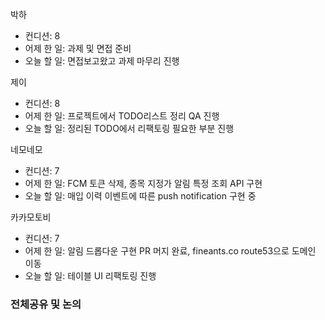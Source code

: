 
박하
- 컨디션: 8
- 어제 한 일: 과제 및 면접 준비
- 오늘 할 일: 면접보고왔고 과제 마무리 진행

제이
- 컨디션: 8
- 어제 한 일: 프로젝트에서 TODO리스트 정리 QA 진행
- 오늘 할 일: 정리된 TODO에서 리팩토링 필요한 부분 진행

네모네모
- 컨디션: 7
- 어제 한 일: FCM 토큰 삭제, 종목 지정가 알림 특정 조회 API 구현
- 오늘 할 일: 매입 이력 이벤트에 따른 push notification 구현 중

카카모토비
- 컨디션: 7
- 어제 한 일: 알림 드롭다운 구현 PR 머지 완료, fineants.co route53으로 도메인 이동
- 오늘 할 일: 테이블 UI 리팩토링 진행
### 전체공유 및 논의

